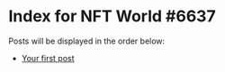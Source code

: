 # Index for NFT World #6637
Posts will be displayed in the order below:

- [Your first post](./001-first.md)

